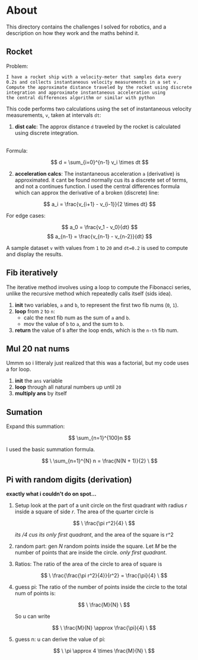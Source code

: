 # About

This directory contains the challenges I solved for robotics, and a description on how they work and the maths behind it.

## Rocket

Problem: 
```
I have a rocket ship with a velocity-meter that samples data every 
0.2s and collects instantaneous velocity measurements in a set v. 
Compute the approximate distance traveled by the rocket using discrete 
integration and approximate instantaneous acceleration using 
the central differences algorithm or similar with python
```

This code performs two calculations using the set of instantaneous velocity measurements, `v`, taken at intervals `dt`:
1. **dist calc**: The approx distance `d` traveled by the rocket is calculated using discrete integration.
<br>
Formula:

$$ d = \sum_{i=0}^{n-1} v_i \times dt $$

2. **acceleration calcs**: The instantaneous acceleration `a` (derivative) is approximated. it cant be found normally cus its a discrete set of terms, and not a continues function. I used the central differences formula which can approx the derivative of a broken (discrete) line:

$$  a_i = \frac{v_{i+1} - v_{i-1}}{2 \times dt} $$

For edge cases:

$$ a_0 = \frac{v_1 - v_0}{dt} $$
$$ a_{n-1} = \frac{v_{n-1} - v_{n-2}}{dt} $$

A sample dataset `v` with values from `1` to `20` and `dt=0.2` is used to compute and display the results.

## Fib iteratively

The iterative method involves using a loop to compute the Fibonacci series, unlike the recursive method which repeatedly calls itself (sids idea).

1. **init** two variables, `a` and `b`, to represent the first two fib nums (`0`, `1`).
2. **loop** from `2` to `n`:
   - calc the next fib num as the sum of `a` and `b`.
   - mov the value of `b` to `a`, and the sum to `b`.
3. **return** the value of `b` after the loop ends, which is the `n-th` fib num.

## Mul 20 nat nums
Ummm so i litteraly just realized that this was a factorial, but my code uses a for loop.
1. **init** the `ans` variable
2. **loop** through all natural numbers up until `20`
3. **multiply ans** by itself

## Sumation
Expand this summation:

$$ \sum_{n=1}^{100}n $$ 

I used the basic summation formula. 

$$ \ \sum_{n=1}^{N} n = \frac{N(N + 1)}{2} \ $$

## Pi with random digits (derivation)

**exactly what i couldn't do on spot...**
1. Setup
   look at the part of a unit circle on the first quadrant with radius *r* inside a square of side *r*. 
   The area of the quarter circle is 

   $$ \ \frac{\pi r^2}{4} \ $$

   *its /4 cus its only first quadrant*, and
   the area of the square is r^2

2. random part: 
    gen *N* random points inside the square. 
   Let *M* be the number of points that are inside the circle. *only first quadrant*.

3. Ratios:
   The ratio of the area of the circle to area of square is

     $$ \
     \frac{\frac{\pi r^2}{4}}{r^2} = \frac{\pi}{4}
     \ $$

4. guess pi:
   The ratio of the number of points inside the circle to the total num of points is:

    $$ \
     \frac{M}{N}
     \ $$

   So u can write  

     $$ \
     \frac{M}{N} \approx \frac{\pi}{4}
     \ $$

5. guess n:
   u can derive the value of pi:

     $$ \
     \pi \approx 4 \times \frac{M}{N}
     \ $$
